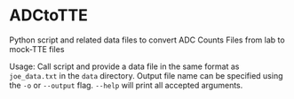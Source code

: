 # ADCtoTTE
Python script and related data files to convert ADC Counts Files from lab to mock-TTE files

Usage: Call script and provide a data file in the same format as `joe_data.txt` in the `data` directory.  Output file name can be specified using the `-o` or `--output` flag.  `--help` will print all accepted arguments.
